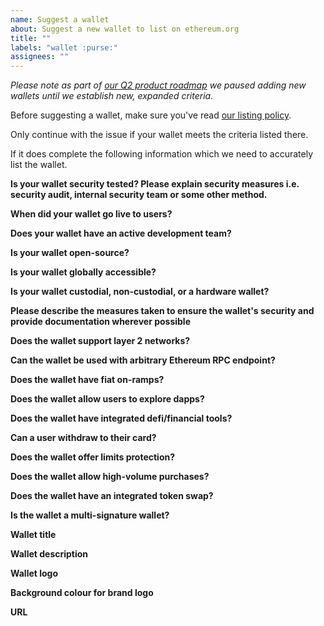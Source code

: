 ```yaml
---
name: Suggest a wallet
about: Suggest a new wallet to list on ethereum.org
title: ""
labels: "wallet :purse:"
assignees: ""
---
```


_Please note as part of [our Q2 product roadmap](https://github.com/ethereum/ethereum-org-website/issues/6161) we paused adding new wallets until we establish new, expanded criteria._

Before suggesting a wallet, make sure you've read [our listing policy](https://www.ethereum.org/en/contributing/adding-products/).

Only continue with the issue if your wallet meets the criteria listed there.

If it does complete the following information which we need to accurately list the wallet.

**Is your wallet security tested? Please explain security measures i.e. security audit, internal security team or some other method.**

<!-- Please explain any security measures you have taken to ensure your wallet is secure -->

**When did your wallet go live to users?**

<!-- Please provide an exact or approximate date when your wallet was usable by the public -->

**Does your wallet have an active development team?**

<!-- Are developers actively working on the wallet? -->

**Is your wallet open-source?**

<!-- If yes, please provide a direct link to the repository, if you can -->

**Is your wallet globally accessible?**

<!-- Please list any KYC requirements or geographic limitations of your wallet, if any exist. -->

**Is your wallet custodial, non-custodial, or a hardware wallet?**

<!-- Do users have access to their public and/or private keys? If your company/project were to disappear, would users still be able to access their funds? -->

**Please describe the measures taken to ensure the wallet's security and provide documentation wherever possible**

<!-- Please provide a link to a report or repo. If you haven't been audited but think your wallet should be listed anyway, explain here. -->

**Does the wallet support layer 2 networks?**

<!-- Please list which L2 solutions the wallet supports. -->

**Can the wallet be used with arbitrary Ethereum RPC endpoint?**

<!-- Does wallet allow user to use the wallet with own Eth client? -->

**Does the wallet have fiat on-ramps?**

<!-- Does the wallet subsidise transaction fees for all or some wallet activity? -->

**Does the wallet allow users to explore dapps?**

<!-- Is the wallet integrated with WalletConnect? Does it have a dapp browser? Or can users connect to a dapp using the wallet?  -->

**Does the wallet have integrated defi/financial tools?**

<!-- Can users borrow/earn/lend assets directly from a screen in the wallet?  -->

**Can a user withdraw to their card?**

<!-- Can a user cash out their crypto assets directly to a card or bank account? -->

**Does the wallet offer limits protection?**

<!-- Can a user set a limit for transfers to protect their assets? -->

**Does the wallet allow high-volume purchases?**

<!-- Can a user buy more than $2000 worth of crypto in one go? -->

**Does the wallet have an integrated token swap?**

<!-- Can a user swap ETH for other tokens from within a screen in the wallet? -->

**Is the wallet a multi-signature wallet?**

<!-- Can a user opt to require multiple signatures to authorise transactions? -->

**Wallet title**

<!-- Please provide the official name of the wallet -->

**Wallet description**

<!-- Please provide a short 1-2 sentence description of the wallet -->

**Wallet logo**

<!-- Please provide a hi-res SVG or transparent PNG -->

**Background colour for brand logo**

<!-- Please provide a hex code for the brand color. This will be added to the background of the wallet card. -->

**URL**

<!-- Please provide a URL (e.g. to the website of the wallet). -->
